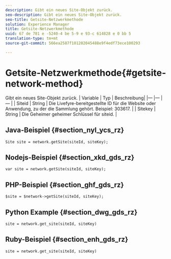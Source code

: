 ```yaml
---
description: Gibt ein neues Site-Objekt zurück.
seo-description: Gibt ein neues Site-Objekt zurück.
seo-title: Getsite-Netzwerkmethode
solution: Experience Manager
title: Getsite-Netzwerkmethode
uuid: 67 de 781 e -5240-4 be 5-9 e 93-c 614828 e 0 bb 5
translation-type: tm+mt
source-git-commit: 566ea2587f101202045488e9f4edf73ece100293

---
```



# Getsite-Netzwerkmethode{#getsite-network-method}

Gibt ein neues Site-Objekt zurück.
| Variable | Typ | Beschreibung|
|— |— |— |
| Siteid | String | Die Livefyre-bereitgestellte ID für die Website oder Anwendung, zu der die Sammlung gehört. Beispiel: 303617. |
| Sitekey | String | Die Geheimer geheimer Schlüssel für siteid. |

## Java-Beispiel {#section_nyl_ycs_rz}

```
Site site = network.getSite(siteId, siteKey); 
```

## Nodejs-Beispiel {#section_xkd_gds_rz}

```
var site = network.getSite(siteId, siteKey); 
```

## PHP-Beispiel {#section_ghf_gds_rz}

```
$site = $network->getSite(siteId, siteKey);
```

## Python Example {#section_dwg_gds_rz}

```
site = network.get_site(siteId, siteKey) 
```

## Ruby-Beispiel {#section_enh_gds_rz}

```
site = network.get_site(siteId, siteKey) 
```

